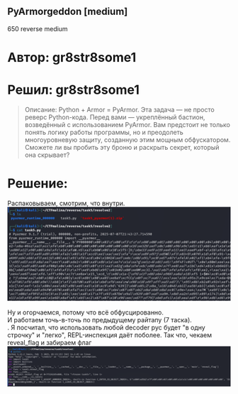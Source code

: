 ## PyArmorgeddon [medium]
650
reverse medium

# Автор: gr8str8some1
# Решил: gr8str8some1

> Описание: Python + Armor = PyArmor.
Эта задача — не просто реверс Python-кода. Перед вами — укреплённый бастион, возведённый с использованием PyArmor. Вам предстоит не только понять логику работы программы, но и преодолеть многоуровневую защиту, созданную этим мощным обфускатором. Сможете ли вы пробить эту броню и раскрыть секрет, который она скрывает?

# Решение:
Распаковываем, смотрим, что внутри.<br>
![img.png](images/img.png)

Ну и огорчаемся, потому что всё обфусцированно.<br>
И работаем точь-в-точь по предыдущему райтапу (7 таска).<br>.
Я посчитал, что использовать любой decoder pyc будет "в одну строчку" и "легко", REPL-инспекция даёт поболее.
Так что, чекаем reveal_flag и забираем флаг<br>
![img_1.png](images/img_1.png)
